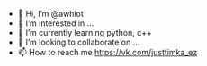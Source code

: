 - 👋 Hi, I’m @awhiot
- 👀 I’m interested in ...
- 🌱 I’m currently learning python, c++
- 💞️ I’m looking to collaborate on ...
- 📫 How to reach me https://vk.com/justtimka_ez

<!---
awhiot/awhiot is a ✨ special ✨ repository because its `README.md` (this file) appears on your GitHub profile.
You can click the Preview link to take a look at your changes.
--->
